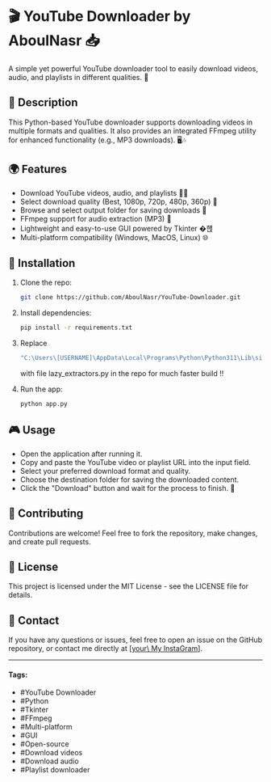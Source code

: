 # 🎬 **YouTube Downloader by AboulNasr** 📥

A simple yet powerful YouTube downloader tool to easily download videos, audio, and playlists in different qualities. 🚀

## 📝 **Description**

This Python-based YouTube downloader supports downloading videos in multiple formats and qualities. It also provides an integrated FFmpeg utility for enhanced functionality (e.g., MP3 downloads). 🖥️🎶

## 🌍 **Features**

* Download YouTube videos, audio, and playlists 🎥🎷
* Select download quality (Best, 1080p, 720p, 480p, 360p) 🎯
* Browse and select output folder for saving downloads 📂
* FFmpeg support for audio extraction (MP3) 🎵
* Lightweight and easy-to-use GUI powered by Tkinter �햱️
* Multi-platform compatibility (Windows, MacOS, Linux) 🌐

## 🔧 **Installation**

1. Clone the repo:

   ```bash
   git clone https://github.com/AboulNasr/YouTube-Downloader.git
   ```
2. Install dependencies:

   ```bash
   pip install -r requirements.txt
   ```
3. Replace
   ```bash
   "C:\Users\[USERNAME]\AppData\Local\Programs\Python\Python311\Lib\site-packages\yt_dlp\extractor\lazy_extractors.py"
   ```
   with file lazy_extractors.py in the repo for much faster build !!
    
4. Run the app:

   ```bash
   python app.py
   ```

## 🎮 **Usage**

* Open the application after running it.
* Copy and paste the YouTube video or playlist URL into the input field.
* Select your preferred download format and quality.
* Choose the destination folder for saving the downloaded content.
* Click the "Download" button and wait for the process to finish. 🎉

## 🌟 **Contributing**

Contributions are welcome! Feel free to fork the repository, make changes, and create pull requests.

## 📄 **License**

This project is licensed under the MIT License - see the LICENSE file for details.

## 📢 **Contact**

If you have any questions or issues, feel free to open an issue on the GitHub repository, or contact me directly at \[[your\ My InstaGram](https://www.instagram.com/mahmoud.aboulnasr/)].

---

#### Tags:

* #YouTube Downloader
* #Python
* #Tkinter
* #FFmpeg
* #Multi-platform
* #GUI
* #Open-source
* #Download videos
* #Download audio
* #Playlist downloader
